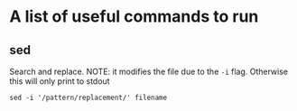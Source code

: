 # A list of useful commands to run 



## sed

Search and replace. NOTE: it modifies the file due to the `-i` flag. Otherwise this will only print to stdout
```
sed -i '/pattern/replacement/' filename
```
